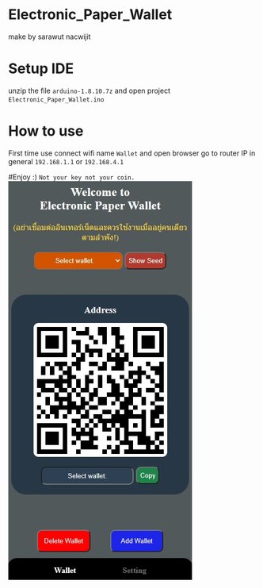 # Electronic_Paper_Wallet
make by sarawut nacwijit

# Setup IDE
unzip the file `arduino-1.8.10.7z` and open project `Electronic_Paper_Wallet.ino`

# How to use 
First time use connect wifi name `Wallet` and open browser go to router IP  in general `192.168.1.1` or `192.168.4.1`

#Enjoy :)
`Not your key not your coin.`
![](https://github.com/aofserver/Electronic_Paper_Wallet/blob/main/src/wallet.jpg)

